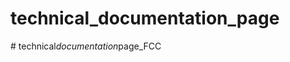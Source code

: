 # technical_documentation_page
#   t e c h n i c a l _ d o c u m e n t a t i o n _ p a g e _ F C C  
 